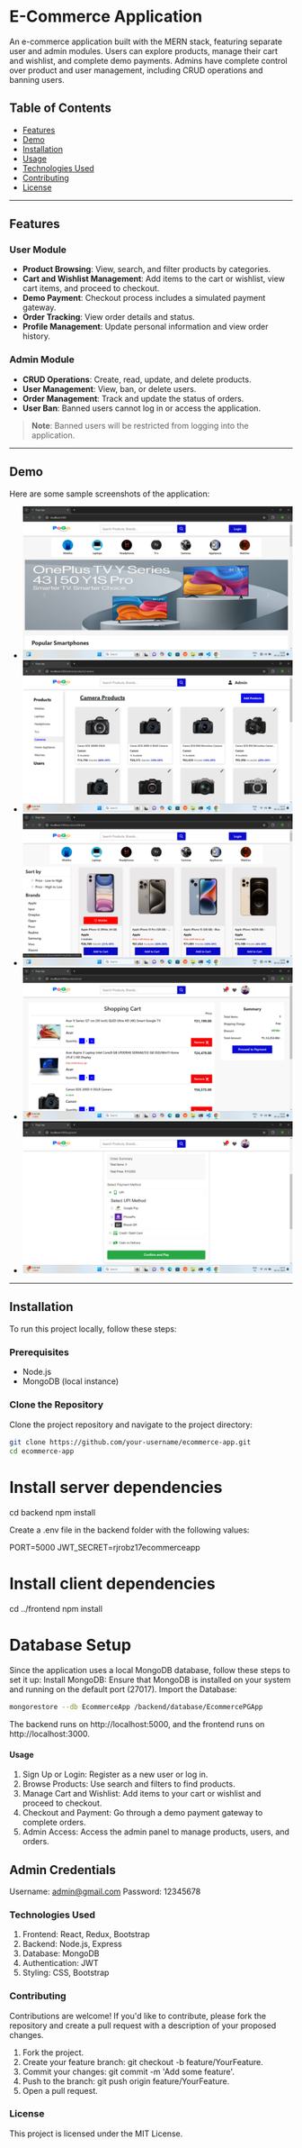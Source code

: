 # E-Commerce Application

An e-commerce application built with the MERN stack, featuring separate user and admin modules. Users can explore products, manage their cart and wishlist, and complete demo payments. Admins have complete control over product and user management, including CRUD operations and banning users.

## Table of Contents

- [Features](#features)
- [Demo](#demo)
- [Installation](#installation)
- [Usage](#usage)
- [Technologies Used](#technologies-used)
- [Contributing](#contributing)
- [License](#license)

---

## Features

### User Module

- **Product Browsing**: View, search, and filter products by categories.
- **Cart and Wishlist Management**: Add items to the cart or wishlist, view cart items, and proceed to checkout.
- **Demo Payment**: Checkout process includes a simulated payment gateway.
- **Order Tracking**: View order details and status.
- **Profile Management**: Update personal information and view order history.

### Admin Module

- **CRUD Operations**: Create, read, update, and delete products.
- **User Management**: View, ban, or delete users.
- **Order Management**: Track and update the status of orders.
- **User Ban**: Banned users cannot log in or access the application.

> **Note**: Banned users will be restricted from logging into the application.

---

## Demo

Here are some sample screenshots of the application:

- ![Home page demo](./frontend/src/assets/demoImages/home.png)
- ![Admin panel demo](./frontend/src/assets/demoImages/admin.png)
- ![Product page demo](./frontend/src/assets/demoImages/product.png)
- ![Cart demo](./frontend/src/assets/demoImages/cart.png)
- ![Payment demo](./frontend/src/assets/demoImages/payment.png)

---

## Installation

To run this project locally, follow these steps:

### Prerequisites

- Node.js
- MongoDB (local instance)

### Clone the Repository

Clone the project repository and navigate to the project directory:

```bash
git clone https://github.com/your-username/ecommerce-app.git
cd ecommerce-app
```

# Install server dependencies

cd backend
npm install

Create a .env file in the backend folder with the following values:

PORT=5000
JWT_SECRET=rjrobz17ecommerceapp

# Install client dependencies

cd ../frontend
npm install

# Database Setup

Since the application uses a local MongoDB database, follow these steps to set it up:
Install MongoDB: Ensure that MongoDB is installed on your system and running on the default port (27017).
Import the Database:

```bash
mongorestore --db EcommerceApp /backend/database/EcommercePGApp
```

The backend runs on http://localhost:5000, and the frontend runs on http://localhost:3000.

#### Usage

1. Sign Up or Login: Register as a new user or log in.
2. Browse Products: Use search and filters to find products.
3. Manage Cart and Wishlist: Add items to your cart or wishlist and proceed to checkout.
4. Checkout and Payment: Go through a demo payment gateway to complete orders.
5. Admin Access: Access the admin panel to manage products, users, and orders.

## Admin Credentials

Username: admin@gmail.com
Password: 12345678

### Technologies Used

1. Frontend: React, Redux, Bootstrap
2. Backend: Node.js, Express
3. Database: MongoDB
4. Authentication: JWT
5. Styling: CSS, Bootstrap

### Contributing

Contributions are welcome! If you'd like to contribute, please fork the repository and create a pull request with a description of your proposed changes.

1. Fork the project.
2. Create your feature branch: git checkout -b feature/YourFeature.
3. Commit your changes: git commit -m 'Add some feature'.
4. Push to the branch: git push origin feature/YourFeature.
5. Open a pull request.

### License

This project is licensed under the MIT License.
